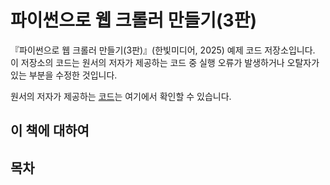 # 파이썬으로 웹 크롤러 만들기(3판)

『파이썬으로 웹 크롤러 만들기(3판)』(한빛미디어, 2025) 예제 코드 저장소입니다.
이 저장소의 코드는 원서의 저자가 제공하는 코드 중 실행 오류가 발생하거나 오탈자가 있는 부분을 수정한 것입니다.

원서의 저자가 제공하는 [코드](https://github.com/REMitchell/python-scraping)는 여기에서 확인할 수 있습니다.

## 이 책에 대하여

## 목차